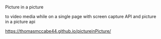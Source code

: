 Picture in a picture

to video media while on a single page with screen capture API and picture in a picture api

https://thomasmccabe44.github.io/pictureinPicture/
